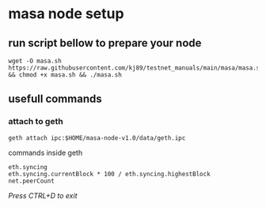 # masa node setup

## run script bellow to prepare your node
```
wget -O masa.sh https://raw.githubusercontent.com/kj89/testnet_manuals/main/masa/masa.sh && chmod +x masa.sh && ./masa.sh
```

## usefull commands
### attach to geth
```
geth attach ipc:$HOME/masa-node-v1.0/data/geth.ipc
```

commands inside geth
```
eth.syncing
eth.syncing.currentBlock * 100 / eth.syncing.highestBlock
net.peerCount
```

_Press CTRL+D to exit_
